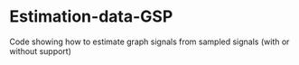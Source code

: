 # Estimation-data-GSP
Code showing how to estimate graph signals from sampled signals (with or without support)
